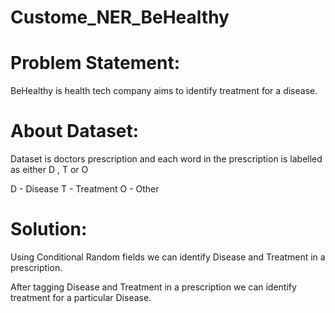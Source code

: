 # Custome_NER_BeHealthy

# Problem Statement:

BeHealthy is health tech company aims to identify treatment for a disease.

# About Dataset:

Dataset is doctors prescription and each word in the prescription is labelled as either D , T or O

D - Disease
T - Treatment
O - Other

# Solution:

Using Conditional Random fields we can identify Disease and Treatment in a prescription.

After tagging Disease and Treatment in a prescription we can identify treatment for a particular Disease.
